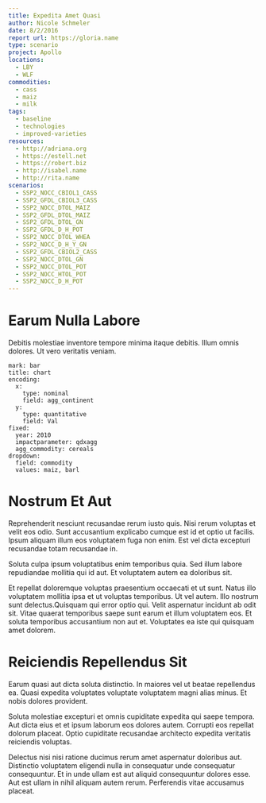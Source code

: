 ```yaml
---
title: Expedita Amet Quasi
author: Nicole Schmeler
date: 8/2/2016
report url: https://gloria.name
type: scenario
project: Apollo
locations:
  - LBY
  - WLF
commodities:
  - cass
  - maiz
  - milk
tags:
  - baseline
  - technologies
  - improved-varieties
resources:
  - http://adriana.org
  - https://estell.net
  - https://robert.biz
  - http://isabel.name
  - http://rita.name
scenarios:
  - SSP2_NOCC_CBIOL1_CASS
  - SSP2_GFDL_CBIOL3_CASS
  - SSP2_NOCC_DTOL_MAIZ
  - SSP2_GFDL_DTOL_MAIZ
  - SSP2_GFDL_DTOL_GN
  - SSP2_GFDL_D_H_POT
  - SSP2_NOCC_DTOL_WHEA
  - SSP2_NOCC_D_H_Y_GN
  - SSP2_GFDL_CBIOL2_CASS
  - SSP2_NOCC_DTOL_GN
  - SSP2_NOCC_DTOL_POT
  - SSP2_NOCC_HTOL_POT
  - SSP2_NOCC_D_H_POT
---
```

# Earum Nulla Labore
Debitis molestiae inventore tempore minima itaque debitis. Illum omnis dolores. Ut vero veritatis veniam.

```vis
mark: bar
title: chart
encoding:
  x:
    type: nominal
    field: agg_continent
  y:
    type: quantitative
    field: Val
fixed:
  year: 2010
  impactparameter: qdxagg
  agg_commodity: cereals
dropdown:
  field: commodity
  values: maiz, barl
```

# Nostrum Et Aut
Reprehenderit nesciunt recusandae rerum iusto quis. Nisi rerum voluptas et velit eos odio. Sunt accusantium explicabo cumque est id et optio ut facilis. Ipsum aliquam illum eos voluptatem fuga non enim. Est vel dicta excepturi recusandae totam recusandae in.
 Soluta culpa ipsum voluptatibus enim temporibus quia. Sed illum labore repudiandae mollitia qui id aut. Et voluptatem autem ea doloribus sit.
 Et repellat doloremque voluptas praesentium occaecati et ut sunt. Natus illo voluptatem mollitia ipsa et ut voluptas temporibus. Ut vel autem. Illo nostrum sunt delectus.Quisquam qui error optio qui. Velit aspernatur incidunt ab odit sit. Vitae quaerat temporibus saepe sunt earum et illum voluptatem eos. Et soluta temporibus accusantium non aut et. Voluptates ea iste qui quisquam amet dolorem.

# Reiciendis Repellendus Sit
Earum quasi aut dicta soluta distinctio. In maiores vel ut beatae repellendus ea. Quasi expedita voluptates voluptate voluptatem magni alias minus. Et nobis dolores provident.
 Soluta molestiae excepturi et omnis cupiditate expedita qui saepe tempora. Aut dicta eius et et ipsum laborum eos dolores autem. Corrupti eos repellat dolorum placeat. Optio cupiditate recusandae architecto expedita veritatis reiciendis voluptas.
 Delectus nisi nisi ratione ducimus rerum amet aspernatur doloribus aut. Distinctio voluptatem eligendi nulla in consequatur unde consequatur consequuntur. Et in unde ullam est aut aliquid consequuntur dolores esse. Aut est ullam in nihil aliquam autem rerum. Perferendis vitae accusamus placeat.

